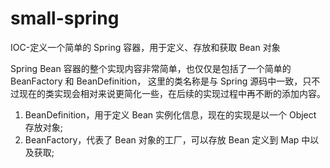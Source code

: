 # small-spring
IOC-定义一个简单的 Spring 容器，用于定义、存放和获取 Bean 对象

Spring Bean 容器的整个实现内容非常简单，也仅仅是包括了一个简单的 BeanFactory 和 BeanDefinition，
这里的类名称是与 Spring 源码中一致，只不过现在的类实现会相对来说更简化一些，在后续的实现过程中再不断的添加内容。
1) BeanDefinition，用于定义 Bean 实例化信息，现在的实现是以一个 Object 存放对象;
2) BeanFactory，代表了 Bean 对象的工厂，可以存放 Bean 定义到 Map 中以及获取;
